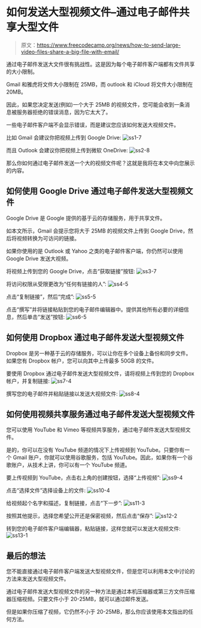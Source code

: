# 如何发送大型视频文件–通过电子邮件共享大型文件

> 原文：<https://www.freecodecamp.org/news/how-to-send-large-video-files-share-a-big-file-with-email/>

通过电子邮件发送大文件很有挑战性。这是因为每个电子邮件客户端都有文件共享的大小限制。

Gmail 和雅虎将文件大小限制在 25MB，而 outlook 和 iCloud 将文件大小限制在 20MB。

因此，如果您决定发送(例如)一个大于 25MB 的视频文件，您可能会收到一条消息被服务器拒绝的错误消息，因为它太大了。

一些电子邮件客户端不会显示错误，而是建议您应该如何发送大视频文件。

比如 Gmail 会建议你把视频上传到 Google Drive:
![ss1-7](img/5742c551d7e952d530f9ed09d2a67106.png)

而且 Outlook 会建议你把视频上传到微软 OneDrive:
![ss2-8](img/6d97fe6b9dfdd7623ede0f46e82f3a19.png)

那么你如何通过电子邮件发送一个大的视频文件呢？这就是我将在本文中向您展示的内容。

## 如何使用 Google Drive 通过电子邮件发送大型视频文件

Google Drive 是 Google 提供的基于云的存储服务，用于共享文件。

如本文所示，Gmail 会提示您将大于 25MB 的视频文件上传到 Google Drive，然后将视频转换为可访问的链接。

如果你使用的是 Outlook 或 Yahoo 之类的电子邮件客户端，你仍然可以使用 Google Drive 发送大视频。

将视频上传到您的 Google Drive，点击“获取链接”按钮:
![ss3-7](img/290d475ccaa466e7b835370ca9d7309f.png)

将访问权限从受限更改为“任何有链接的人”:
![ss4-5](img/6f71903bdbce6cb375e204b998077038.png)

点击“复制链接”，然后“完成”:
![ss5-5](img/8a72a85f1cbf8b47cb9259cfd1f1d6f9.png)

点击“撰写”并将链接粘贴到您的电子邮件编辑器中。提供其他所有必要的详细信息，然后单击“发送”按钮:
![ss6-5](img/94626de2c243e07ce82fbabf1b6bf433.png)

## 如何使用 Dropbox 通过电子邮件发送大型视频文件

Dropbox 是另一种基于云的存储服务，可以让你在多个设备上备份和同步文件。如果您有 Dropbox 帐户，您可以向其中上传最多 50GB 的文件。

要使用 Dropbox 通过电子邮件发送大型视频文件，请将视频上传到您的 Dropbox 帐户，并复制链接:
![ss7-4](img/ac584fc946aa73432a5fcc0c4b40d602.png)

撰写您的电子邮件并粘贴链接以发送大视频文件:
![ss8-4](img/27db400d58d1e2959ea14c262bff1d51.png)

## 如何使用视频共享服务通过电子邮件发送大型视频文件

您可以使用 YouTube 和 Vimeo 等视频共享服务，通过电子邮件发送大型视频文件。

是的，你可以在没有 YouTube 频道的情况下上传视频到 YouTube。只要你有一个 Gmail 账户，你就可以使用谷歌服务，包括 YouTube。因此，如果你有一个谷歌账户，从技术上讲，你可以有一个 YouTube 频道。

要上传视频到 YouTube，点击右上角的创建按钮，选择“上传视频”:
![ss9-4](img/1c55c378b665bf1c2a84dce3c246d5e8.png)

点击“选择文件”选择设备上的文件:
![ss10-4](img/102f39481748f4fe295978d93a781bd3.png)

给视频起个名字和描述，复制链接，点击“下一步”:
![ss11-3](img/2bc30669237d08c097694e4cb1cee29c.png)

按照其他提示，选择您希望公开还是保密视频，然后点击“保存”:
![ss12-2](img/a241eb26f1c6924047eade0df8406229.png)

转到您的电子邮件客户端编辑器，粘贴链接，这样您就可以发送大视频文件:
![ss13-1](img/7942c8e8244b3a379b13250964ea0d2f.png)

## 最后的想法

您不能直接通过电子邮件客户端发送大型视频文件，但是您可以利用本文中讨论的方法来发送大型视频文件。

通过电子邮件发送大型视频文件的另一种方法是通过本机压缩器或第三方文件压缩器压缩视频。只要文件小于 20-25MB，就可以通过邮件发送。

但是如果你压缩了视频，它仍然不小于 20-25MB，那么你应该使用本文指出的任何方法。